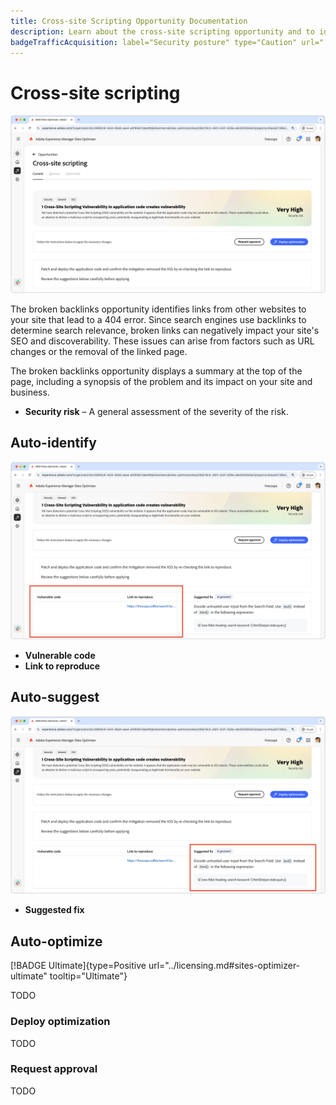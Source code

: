 ```yaml
---
title: Cross-site Scripting Opportunity Documentation
description: Learn about the cross-site scripting opportunity and to identify and fix site security vulnerabilities.
badgeTrafficAcquisition: label="Security posture" type="Caution" url="../../opportunity-types/security-posture.md" tooltip="Security posture"
---
```


# Cross-site scripting

![Cross-site opportunity](./assets/cross-site-scripting/hero.png)

The broken backlinks opportunity identifies links from other websites to your site that lead to a 404 error. Since search engines use backlinks to determine search relevance, broken links can negatively impact your site's SEO and discoverability. These issues can arise from factors such as URL changes or the removal of the linked page.

The broken backlinks opportunity displays a summary at the top of the page, including a synopsis of the problem and its impact on your site and business.

* **Security risk** – A general assessment of the severity of the risk.

## Auto-identify

![Auto-identify Cross-site opportunity](./assets/cross-site-scripting/auto-identify.png) 

* **Vulnerable code** 
* **Link to reproduce**

## Auto-suggest

![Auto-suggest Cross-site opportunity](./assets/cross-site-scripting/auto-suggest.png)

* **Suggested fix** 

## Auto-optimize

[!BADGE Ultimate]{type=Positive url="../licensing.md#sites-optimizer-ultimate" tooltip="Ultimate"}

TODO

### Deploy optimization

TODO

### Request approval

TODO
